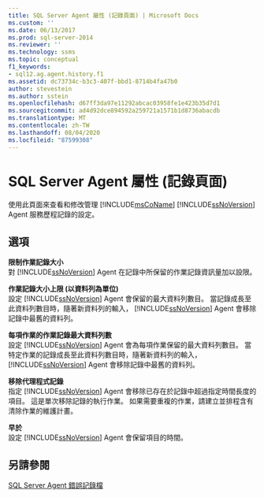 ```yaml
---
title: SQL Server Agent 屬性 (記錄頁面) | Microsoft Docs
ms.custom: ''
ms.date: 06/13/2017
ms.prod: sql-server-2014
ms.reviewer: ''
ms.technology: ssms
ms.topic: conceptual
f1_keywords:
- sql12.ag.agent.history.f1
ms.assetid: dc73734c-b3c3-407f-bbd1-8714b4fa47b0
author: stevestein
ms.author: sstein
ms.openlocfilehash: d67ff3da97e11292abcac03958fe1e423b35d7d1
ms.sourcegitcommit: ad4d92dce894592a259721a1571b1d8736abacdb
ms.translationtype: MT
ms.contentlocale: zh-TW
ms.lasthandoff: 08/04/2020
ms.locfileid: "87599308"
---
```

# <a name="sql-server-agent-properties-history-page"></a>SQL Server Agent 屬性 (記錄頁面)
  使用此頁面來查看和修改管理 [!INCLUDE[msCoName](../../includes/msconame-md.md)] [!INCLUDE[ssNoVersion](../../includes/ssnoversion-md.md)] Agent 服務歷程記錄的設定。  
  
## <a name="options"></a>選項  
 **限制作業記錄大小**  
 對 [!INCLUDE[ssNoVersion](../../includes/ssnoversion-md.md)] Agent 在記錄中所保留的作業記錄資訊量加以設限。  
  
 **作業記錄大小上限 (以資料列為單位)**  
 設定 [!INCLUDE[ssNoVersion](../../includes/ssnoversion-md.md)] Agent 會保留的最大資料列數目。 當記錄成長至此資料列數目時，隨著新資料列的輸入， [!INCLUDE[ssNoVersion](../../includes/ssnoversion-md.md)] Agent 會移除記錄中最舊的資料列。  
  
 **每項作業的作業記錄最大資料列數**  
 設定 [!INCLUDE[ssNoVersion](../../includes/ssnoversion-md.md)] Agent 會為每項作業保留的最大資料列數目。 當特定作業的記錄成長至此資料列數目時，隨著新資料列的輸入， [!INCLUDE[ssNoVersion](../../includes/ssnoversion-md.md)] Agent 會移除記錄中最舊的資料列。  
  
 **移除代理程式記錄**  
 指定 [!INCLUDE[ssNoVersion](../../includes/ssnoversion-md.md)] Agent 會移除已存在於記錄中超過指定時間長度的項目。 這是單次移除記錄的執行作業。 如果需要重複的作業，請建立並排程含有清除作業的維護計畫。  
  
 **早於**  
 設定 [!INCLUDE[ssNoVersion](../../includes/ssnoversion-md.md)] Agent 會保留項目的時間。  
  
## <a name="see-also"></a>另請參閱  
 [SQL Server Agent 錯誤記錄檔](sql-server-agent-error-log.md)  
  
  
